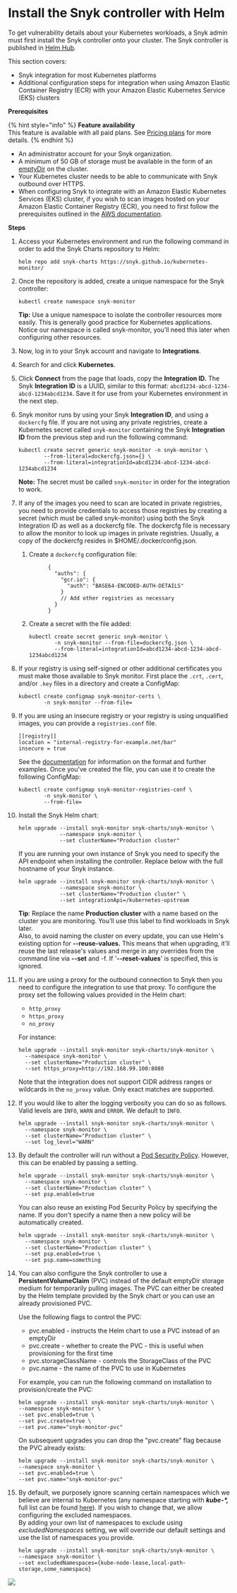 # Install the Snyk controller with Helm

To get vulnerability details about your Kubernetes workloads, a Snyk admin must first install the Snyk controller onto your cluster. The Snyk controller is published in [Helm Hub](https://hub.helm.sh/charts/snyk/snyk-monitor).

This section covers:

* Snyk integration for most Kubernetes platforms
* Additional configuration steps for integration when using Amazon Elastic Container Registry \(ECR\) with your Amazon Elastic Kubernetes Service \(EKS\) clusters

**Prerequisites**

{% hint style="info" %}
**Feature availability**  
This feature is available with all paid plans. See [Pricing plans](https://snyk.io/plans/) for more details.
{% endhint %}

* An administrator account for your Snyk organization.
* A minimum of 50 GB of storage must be available in the form of an [emptyDir](https://kubernetes.io/docs/concepts/storage/volumes/#emptydir) on the cluster.
* Your Kubernetes cluster needs to be able to communicate with Snyk outbound over HTTPS.
* When configuring Snyk to integrate with an Amazon Elastic Kubernetes Services \(EKS\) cluster, if you wish to scan images hosted on your Amazon Elastic Container Registry \(ECR\), you need to first follow the prerequisites outlined in the [AWS documentation](https://docs.aws.amazon.com/AmazonECR/latest/userguide/ECR_on_EKS.html).

**Steps**

1. Access your Kubernetes environment and run the following command in order to add the Snyk Charts repository to Helm:

   ```text
   helm repo add snyk-charts https://snyk.github.io/kubernetes-monitor/
   ```

2. Once the repository is added, create a unique namespace for the Snyk controller:

   ```text
   kubectl create namespace snyk-monitor
   ```

   **Tip:** Use a unique namespace to isolate the controller resources more easily. This is generally good practice for Kubernetes applications. Notice our namespace is called snyk-monitor, you’ll need this later when configuring other resources.

3. Now, log in to your Snyk account and navigate to **Integrations**.
4. Search for and click **Kubernetes**.
5. Click **Connect** from the page that loads, copy the **Integration ID.** The Snyk **Integration ID** is a UUID, similar to this format: `abcd1234-abcd-1234-abcd-1234abcd1234`. Save it for use from your Kubernetes environment in the next step.
6. Snyk monitor runs by using your Snyk **Integration ID**, and using a `dockercfg` file. If you are not using any private registries, create a Kubernetes secret called `snyk-monitor` containing the Snyk **Integration ID** from the previous step and run the following command:

   ```text
   kubectl create secret generic snyk-monitor -n snyk-monitor \
           --from-literal=dockercfg.json={} \
           --from-literal=integrationId=abcd1234-abcd-1234-abcd-1234abcd1234
   ```

   **Note:** The secret must be called `snyk-monitor` in order for the integration to work.

7. If any of the images you need to scan are located in private registries, you need to provide credentials to access those registries by creating a secret \(which must be called snyk-monitor\) using both the Snyk Integration ID as well as a dockercfg file. The dockercfg file is necessary to allow the monitor to look up images in private registries. Usually, a copy of the dockercfg resides in $HOME/.docker/config.json. 
   1. Create a `dockercfg` configuration file:

      ```text
            { 
              "auths": { 
                "gcr.io": { 
                  "auth": "BASE64-ENCODED-AUTH-DETAILS" 
                } 
                // Add other registries as necessary 
              } 
            }
      ```

   2. Create a secret with the file added:

      ```text
      kubectl create secret generic snyk-monitor \
              -n snyk-monitor --from-file=dockercfg.json \
              --from-literal=integrationId=abcd1234-abcd-1234-abcd-1234abcd1234
      ```
8. If your registry is using self-signed or other additional certificates you must make those available to Snyk monitor. First place the `.crt`, `.cert`, and/or `.key` files in a directory and create a ConfigMap:

   ```text
   kubectl create configmap snyk-monitor-certs \
           -n snyk-monitor --from-file=
   ```

9. If you are using an insecure registry or your registry is using unqualified images, you can provide a `registries.conf` file.

   ```text
   [[registry]]
   location = "internal-registry-for-example.net/bar"
   insecure = true
   ```

   See the [documentation](https://github.com/containers/image/blob/master/docs/containers-registries.conf.5.md) for information on the format and further examples. Once you've created the file, you can use it to create the following ConfigMap:

   ```text
   kubectl create configmap snyk-monitor-registries-conf \
           -n snyk-monitor \
           --from-file=
   ```

10. Install the Snyk Helm chart:

    ```text
    helm upgrade --install snyk-monitor snyk-charts/snyk-monitor \
                 --namespace snyk-monitor \
                 --set clusterName="Production cluster"
    ```

    If you are running your own instance of Snyk you need to specify the API endpoint when installing the controller. Replace below with the full hostname of your Snyk instance.

    ```text
    helm upgrade --install snyk-monitor snyk-charts/snyk-monitor \
                 --namespace snyk-monitor \
                 --set clusterName="Production cluster" \
                 --set integrationApi=/kubernetes-upstream
    ```

    **Tip**: Replace the name **Production cluster** with a name based on the cluster you are monitoring. You’ll use this label to find workloads in Snyk later.  
    Also, to avoid naming the cluster on every update, you can use Helm's existing option for **--reuse-values.** This means that when upgrading, it'll reuse the last release's values and merge in any overrides from the command line via **--set** and -f. If '**--reset-values**' is specified, this is ignored.

11. If you are using a proxy for the outbound connection to Snyk then you need to configure the integration to use that proxy. To configure the proxy set the following values provided in the Helm chart:

    * `http_proxy`
    * `https_proxy`
    * `no_proxy`

    For instance:

    ```text
    helm upgrade --install snyk-monitor snyk-charts/snyk-monitor \
      --namespace snyk-monitor \
      --set clusterName="Production cluster" \
      --set https_proxy=http://192.168.99.100:8080
    ```

    Note that the integration does not support CIDR address ranges or wildcards in the `no_proxy` value. Only exact matches are supported.

12. If you would like to alter the logging verbosity you can do so as follows. Valid levels are `INFO`, `WARN` and `ERROR`. We default to `INFO`.

    ```text
    helm upgrade --install snyk-monitor snyk-charts/snyk-monitor \
      --namespace snyk-monitor \
      --set clusterName="Production cluster" \
      --set log_level="WARN"
    ```

13. By default the controller will run without a [Pod Security Policy](https://kubernetes.io/docs/concepts/policy/pod-security-policy/). However, this can be enabled by passing a setting.

    ```text
    helm upgrade --install snyk-monitor snyk-charts/snyk-monitor \
      --namespace snyk-monitor \
      --set clusterName="Production cluster" \
      --set psp.enabled=true
    ```

    You can also reuse an existing Pod Security Policy by specifying the name. If you don't specify a name then a new policy will be automatically created.

    ```text
    helm upgrade --install snyk-monitor snyk-charts/snyk-monitor \
      --namespace snyk-monitor \
      --set clusterName="Production cluster" \
      --set psp.enabled=true \
      --set psp.name=something
    ```

14. You can also configure the Snyk controller to use a **PersistentVolumeClaim** \(PVC\) instead of the default emptyDir storage medium for temporarily pulling images. The PVC can either be created by the Helm template provided by the Snyk chart or you can use an already provisioned PVC.

    Use the following flags to control the PVC:

    * pvc.enabled - instructs the Helm chart to use a PVC instead of an emptyDir
    * pvc.create - whether to create the PVC - this is useful when provisioning for the first time
    * pvc.storageClassName - controls the StorageClass of the PVC
    * pvc.name - the name of the PVC to use in Kubernetes

    For example, you can run the following command on installation to provision/create the PVC:

    ```text
    helm upgrade --install snyk-monitor snyk-charts/snyk-monitor \
    --namespace snyk-monitor \
    --set pvc.enabled=true \
    --set pvc.create=true \
    --set pvc.name="snyk-monitor-pvc"
    ```

    On subsequent upgrades you can drop the "pvc.create" flag because the PVC already exists:

    ```text
    helm upgrade --install snyk-monitor snyk-charts/snyk-monitor \
    --namespace snyk-monitor \
    --set pvc.enabled=true \
    --set pvc.name="snyk-monitor-pvc"
    ```

15. By default, we purposely ignore scanning certain namespaces which we believe are internal to Kubernetes \(any namespace starting with _**kube-\*,**_ full list can be found [here](https://github.com/snyk/kubernetes-monitor/blob/master/src/supervisor/watchers/internal-namespaces.ts)\). If you wish to change that, we allow configuring the excluded namespaces.  
    By adding your own list of namespaces to exclude using _excludedNamespaces_ setting, we will override our default settings and use the list of namespaces you provide.

    ```text
    helm upgrade --install snyk-monitor snyk-charts/snyk-monitor \
    --namespace snyk-monitor \
    --set excludedNamespaces={kube-node-lease,local-path-storage,some_namespace}
    ```

![](../../../.gitbook/assets/uuid-26f9c2cd-2755-07d5-61a0-bdb0261d87ab-en.gif)

